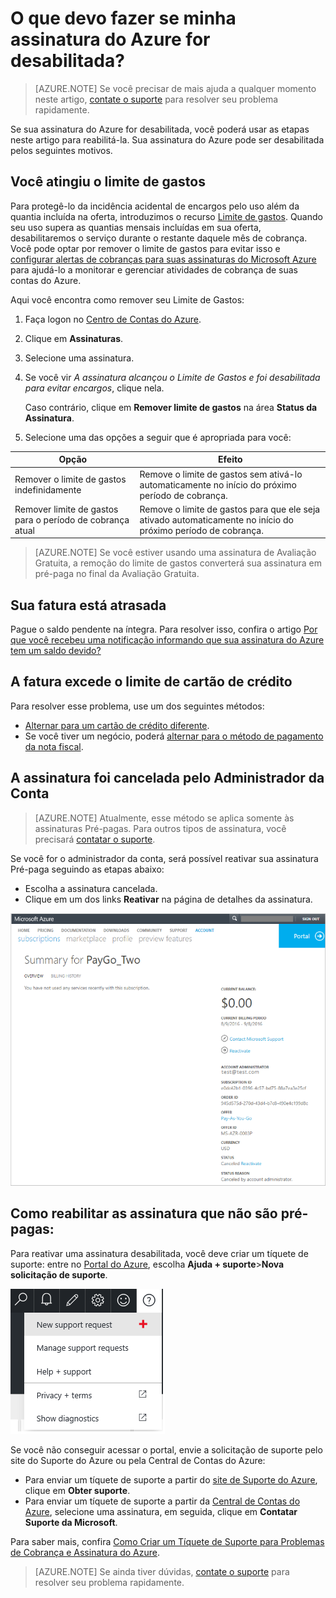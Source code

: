 <properties
	pageTitle="O que devo fazer se minha assinatura do Azure for desabilitada? | Microsoft Azure"
	description="Descreve os motivos da desabilitação da assinatura do Azure e a resolução"
	services=""
	documentationCenter=""
	authors="genlin"
	manager="msmbaldwin"
	editor=""
	tags="billing"
	/>

<tags
	ms.service="billing"
	ms.workload="na"
	ms.tgt_pltfrm="na"
	ms.devlang="na"
	ms.topic="article"
	ms.date="08/24/2016"
	ms.author="genli"/>

# O que devo fazer se minha assinatura do Azure for desabilitada?

> [AZURE.NOTE] Se você precisar de mais ajuda a qualquer momento neste artigo, [contate o suporte](https://portal.azure.com/?#blade/Microsoft_Azure_Support/HelpAndSupportBlade) para resolver seu problema rapidamente.

Se sua assinatura do Azure for desabilitada, você poderá usar as etapas neste artigo para reabilitá-la. Sua assinatura do Azure pode ser desabilitada pelos seguintes motivos.

## Você atingiu o limite de gastos

Para protegê-lo da incidência acidental de encargos pelo uso além da quantia incluída na oferta, introduzimos o recurso [Limite de gastos](https://azure.microsoft.com/pricing/spending-limits/). Quando seu uso supera as quantias mensais incluídas em sua oferta, desabilitaremos o serviço durante o restante daquele mês de cobrança. Você pode optar por remover o limite de gastos para evitar isso e [configurar alertas de cobranças para suas assinaturas do Microsoft Azure](billing-set-up-alerts.md) para ajudá-lo a monitorar e gerenciar atividades de cobrança de suas contas do Azure.

Aqui você encontra como remover seu Limite de Gastos:

1. Faça logon no [Centro de Contas do Azure](https://account.windowsazure.com/Home/Index).

2. Clique em **Assinaturas**.

3. Selecione uma assinatura.

4. Se você vir *A assinatura alcançou o Limite de Gastos e foi desabilitada para evitar encargos*, clique nela.

	Caso contrário, clique em **Remover limite de gastos** na área **Status da Assinatura**.

5. Selecione uma das opções a seguir que é apropriada para você:

|Opção|Efeito|
|------|------|
|Remover o limite de gastos indefinidamente|Remove o limite de gastos sem ativá-lo automaticamente no início do próximo período de cobrança.|
|Remover limite de gastos para o período de cobrança atual|Remove o limite de gastos para que ele seja ativado automaticamente no início do próximo período de cobrança.|

>[AZURE.NOTE] Se você estiver usando uma assinatura de Avaliação Gratuita, a remoção do limite de gastos converterá sua assinatura em pré-paga no final da Avaliação Gratuita.

## Sua fatura está atrasada

Pague o saldo pendente na íntegra. Para resolver isso, confira o artigo [Por que você recebeu uma notificação informando que sua assinatura do Azure tem um saldo devido?](billing-azure-subscription-past-due-balance.md#what-can-you-do-to-resolve-the-issue)

## A fatura excede o limite de cartão de crédito

Para resolver esse problema, use um dos seguintes métodos:

- [Alternar para um cartão de crédito diferente](billing-how-to-change-credit-card.md).
- Se você tiver um negócio, poderá [alternar para o método de pagamento da nota fiscal](https://azure.microsoft.com/pricing/invoicing/).

## A assinatura foi cancelada pelo Administrador da Conta

>[AZURE.NOTE] Atualmente, esse método se aplica somente às assinaturas Pré-pagas. Para outros tipos de assinatura, você precisará [contatar o suporte](https://portal.azure.com/?#blade/Microsoft_Azure_Support/HelpAndSupportBlade).

Se você for o administrador da conta, será possível reativar sua assinatura Pré-paga seguindo as etapas abaixo:

- Escolha a assinatura cancelada.
- Clique em um dos links **Reativar** na página de detalhes da assinatura.

![reactivate-sub](./media/billing-how-to-cancel-azure-subscription/reactivate-sub.png)

## Como reabilitar as assinatura que não são pré-pagas:

Para reativar uma assinatura desabilitada, você deve criar um tíquete de suporte: entre no [Portal do Azure](https://portal.azure.com/), escolha **Ajuda + suporte**>**Nova solicitação de suporte**.

![helpandsupportbutton](./media/billing-how-to-create-billing-support-ticket/helpandsupport.png)

Se você não conseguir acessar o portal, envie a solicitação de suporte pelo site do Suporte do Azure ou pela Central de Contas do Azure:

 * Para enviar um tíquete de suporte a partir do [site de Suporte do Azure](https://azure.microsoft.com/support/options/), clique em **Obter suporte**.
 * Para enviar um tíquete de suporte a partir da [Central de Contas do Azure](https://account.windowsazure.com/Subscriptions), selecione uma assinatura, em seguida, clique em **Contatar Suporte da Microsoft**.

Para saber mais, confira [Como Criar um Tíquete de Suporte para Problemas de Cobrança e Assinatura do Azure](billing-how-to-create-billing-support-ticket.md).

> [AZURE.NOTE] Se ainda tiver dúvidas, [contate o suporte](https://portal.azure.com/?#blade/Microsoft_Azure_Support/HelpAndSupportBlade) para resolver seu problema rapidamente.

<!---HONumber=AcomDC_0914_2016-->